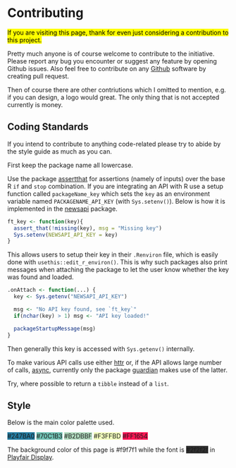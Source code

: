 # Contributing

<mark>If you are visiting this page, thank for even just considering a contribution to this project.</mark>

Pretty much anyone is of course welcome to contribute to the initiative. Please report any bug you encounter or suggest any feature by opening Github issues. Also feel free to contribute on any [Github](https://github.com/news-r) software by creating pull request.

Then of course there are other contriutions which I omitted to mention, e.g. if you can design, a logo would great. The only thing that is not accepted currently is money.

## Coding Standards

If you intend to contribute to anything code-related please try to abide by the style guide as much as you can.

First keep the package name all lowercase. 

Use the package [assertthat](https://github.com/hadley/assertthat) for assertions (namely of inputs) over the base R `if` and `stop` combination. If you are integrating an API with R use a setup function called `packageName_key` which sets the `key` as an environment variable named `PACKAGENAME_API_KEY` (with `Sys.setenv()`). Below is how it is implemented in the [newsapi](https://github.com/news-r/newsapi) package.

```r
ft_key <- function(key){
  assert_that(!missing(key), msg = "Missing key")
  Sys.setenv(NEWSAPI_API_KEY = key)
}
```

This allows users to setup their key in their `.Renviron` file, which is easily done with `usethis::edit_r_environ()`. This is why such packages also print messages when attaching the package to let the user know whether the key was found and loaded.

```r
.onAttach <- function(...) {
  key <- Sys.getenv("NEWSAPI_API_KEY")

  msg <- "No API key found, see `ft_key`"
  if(nchar(key) > 1) msg <- "API key loaded!"

  packageStartupMessage(msg)
}
```

Then generally this key is accessed with `Sys.getenv()` internally.

To make various API calls use either [httr](https://github.com/r-lib/httr) or, if the API allows large number of calls, [async](https://github.com/r-lib/async), currently only the package [guardian](https://github.com/news-r/guardian) makes use of the latter.

Try, where possible to return a `tibble` instead of a `list`.

## Style

Below is the main color palette used.

<span style="background:#247BA0;" class="palette">#247BA0</span>
<span style="background:#70C1B3;" class="palette">#70C1B3</span>
<span style="background:#B2DBBF;" class="palette">#B2DBBF</span>
<span style="background:#F3FFBD;" class="palette">#F3FFBD</span>
<span style="background:#FF1654;" class="palette">#FF1654</span>

The background color of this page is #f9f7f1 while the font is <span style="background:#2f2f2f;" class="palette">#2f2f2f</span> in [Playfair Display](https://fonts.google.com/specimen/Playfair+Display).